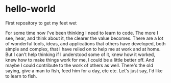 # hello-world
First repository to get my feet wet

For some time now I've been thinking I need to learn to code.  The more I see, hear, and think about it, the clearer the value becomes.
There are a lot of wonderful tools, ideas, and applications that others have developed, both simple and complex, that I have relied on to help me at work and at home.  But I can't help thinking if I understood some of it, knew how it worked, knew how to make things work for me, I could be a little better off.  And maybe I could contribute to the work of others as well.  There's the old saying, give a man to fish, feed him for a day, etc etc.  Let's just say, I'd like to learn to fish.

